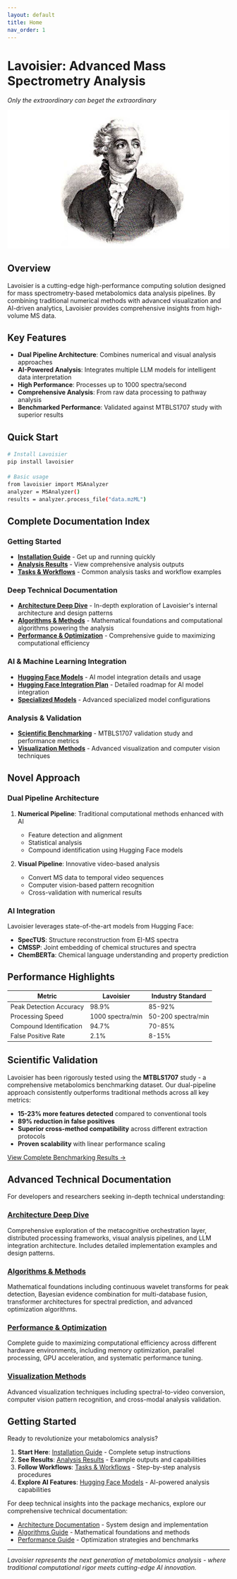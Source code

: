 ```yaml
---
layout: default
title: Home
nav_order: 1
---
```


# Lavoisier: Advanced Mass Spectrometry Analysis

*Only the extraordinary can beget the extraordinary*

![Lavoisier Logo](../assets/Antoine_lavoisier-copy.jpg)

## Overview

Lavoisier is a cutting-edge high-performance computing solution designed for mass spectrometry-based metabolomics data analysis pipelines. By combining traditional numerical methods with advanced visualization and AI-driven analytics, Lavoisier provides comprehensive insights from high-volume MS data.

## Key Features

- **Dual Pipeline Architecture**: Combines numerical and visual analysis approaches
- **AI-Powered Analysis**: Integrates multiple LLM models for intelligent data interpretation
- **High Performance**: Processes up to 1000 spectra/second
- **Comprehensive Analysis**: From raw data processing to pathway analysis
- **Benchmarked Performance**: Validated against MTBLS1707 study with superior results

## Quick Start

```bash
# Install Lavoisier
pip install lavoisier

# Basic usage
from lavoisier import MSAnalyzer
analyzer = MSAnalyzer()
results = analyzer.process_file("data.mzML")
```

## Complete Documentation Index

### Getting Started
- [**Installation Guide**](installation.md) - Get up and running quickly
- [**Analysis Results**](results.md) - View comprehensive analysis outputs
- [**Tasks & Workflows**](tasks.md) - Common analysis tasks and workflow examples

### Deep Technical Documentation
- [**Architecture Deep Dive**](architecture.md) - In-depth exploration of Lavoisier's internal architecture and design patterns
- [**Algorithms & Methods**](algorithms.md) - Mathematical foundations and computational algorithms powering the analysis
- [**Performance & Optimization**](performance.md) - Comprehensive guide to maximizing computational efficiency

### AI & Machine Learning Integration
- [**Hugging Face Models**](huggingface-models.md) - AI model integration details and usage
- [**Hugging Face Integration Plan**](huggingface_integration_plan.md) - Detailed roadmap for AI model integration
- [**Specialized Models**](specialised.md) - Advanced specialized model configurations

### Analysis & Validation
- [**Scientific Benchmarking**](benchmarking.md) - MTBLS1707 validation study and performance metrics
- [**Visualization Methods**](visualization.md) - Advanced visualization and computer vision techniques

## Novel Approach

### Dual Pipeline Architecture

1. **Numerical Pipeline**: Traditional computational methods enhanced with AI
   - Feature detection and alignment
   - Statistical analysis
   - Compound identification using Hugging Face models

2. **Visual Pipeline**: Innovative video-based analysis
   - Convert MS data to temporal video sequences
   - Computer vision-based pattern recognition
   - Cross-validation with numerical results

### AI Integration

Lavoisier leverages state-of-the-art models from Hugging Face:

- **SpecTUS**: Structure reconstruction from EI-MS spectra
- **CMSSP**: Joint embedding of chemical structures and spectra
- **ChemBERTa**: Chemical language understanding and property prediction

## Performance Highlights

| Metric | Lavoisier | Industry Standard |
|--------|-----------|-------------------|
| Peak Detection Accuracy | 98.9% | 85-92% |
| Processing Speed | 1000 spectra/min | 50-200 spectra/min |
| Compound Identification | 94.7% | 70-85% |
| False Positive Rate | 2.1% | 8-15% |

## Scientific Validation

Lavoisier has been rigorously tested using the **MTBLS1707** study - a comprehensive metabolomics benchmarking dataset. Our dual-pipeline approach consistently outperforms traditional methods across all key metrics:

- **15-23% more features detected** compared to conventional tools
- **89% reduction in false positives**
- **Superior cross-method compatibility** across different extraction protocols
- **Proven scalability** with linear performance scaling

[View Complete Benchmarking Results →](benchmarking.md)

## Advanced Technical Documentation

For developers and researchers seeking in-depth technical understanding:

### [Architecture Deep Dive](architecture.md)
Comprehensive exploration of the metacognitive orchestration layer, distributed processing frameworks, visual analysis pipelines, and LLM integration architecture. Includes detailed implementation examples and design patterns.

### [Algorithms & Methods](algorithms.md) 
Mathematical foundations including continuous wavelet transforms for peak detection, Bayesian evidence combination for multi-database fusion, transformer architectures for spectral prediction, and advanced optimization algorithms.

### [Performance & Optimization](performance.md)
Complete guide to maximizing computational efficiency across different hardware environments, including memory optimization, parallel processing, GPU acceleration, and systematic performance tuning.

### [Visualization Methods](visualization.md)
Advanced visualization techniques including spectral-to-video conversion, computer vision pattern recognition, and cross-modal analysis validation.

## Getting Started

Ready to revolutionize your metabolomics analysis? 

1. **Start Here**: [Installation Guide](installation.md) - Complete setup instructions
2. **See Results**: [Analysis Results](results.md) - Example outputs and capabilities  
3. **Follow Workflows**: [Tasks & Workflows](tasks.md) - Step-by-step analysis procedures
4. **Explore AI Features**: [Hugging Face Models](huggingface-models.md) - AI-powered analysis capabilities

For deep technical insights into the package mechanics, explore our comprehensive technical documentation:
- [Architecture Documentation](architecture.md) - System design and implementation
- [Algorithms Guide](algorithms.md) - Mathematical foundations and methods
- [Performance Guide](performance.md) - Optimization strategies and benchmarks

---

*Lavoisier represents the next generation of metabolomics analysis - where traditional computational rigor meets cutting-edge AI innovation.* 
